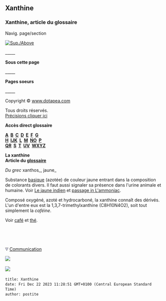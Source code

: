 ## Xanthine
### Xanthine, article du glossaire
 Navig. page/section

[![Sup./Above](_derived/up_cmp_themenoir010_up.gif)](wxyz.html)

\_\_\_\_\_

**Sous cette page**

\_\_\_\_\_

**Pages soeurs**

\_\_\_\_\_

Copyright © www.dotapea.com

Tous droits réservés.  
[Précisions cliquer ici](droitscopie.html)

**Accès direct glossaire**

**[A](a.html)  [B](b.html)  [C](c.html)  [D](d.html)  [E](e.html)  [F](f.html)  [G](g.html)  
[H](h.html)  [IJK](ijk.html)  [L](l.html)  [M](m.html)  [NO](no.html)  [P](p.html)  
[QR](qr.html)  [S](s.html)  [T](t.html)  [UV](uv.html)  [WXYZ](wxyz.html)**

**La xanthine  
Article du [glossaire](glossaire.html)**

_Du grec_ xanthos_, jaune_

Substance [basique](base.html) (azotée) de couleur jaune entrant dans la composition de colorants divers. Il faut aussi signaler sa présence dans l'urine animale et humaine. Voir [Le jaune indien](jaunes.html#lejauneindien) et [passage in L'ammoniac](ammoniac.html#urine).

Composé oxygéné, azoté et hydrocarboné, la xanthine connaît des dérivés. L'un d'entre eux est la 1,3,7-trimethylxanthine (C8H10N4O2), soit tout simplement la _caféine_.

Voir [café](encresdiverses.html#lecafe) et [thé](encresdiverses.html#lethe).



 

 ![](images/transparent122x1.gif)

![](images/flechebas.gif) [Communication](http://www.artrealite.com/annonceurs.htm) 

[![](https://cbonvin.fr/sites/regie.artrealite.com/visuels/campagne1.png)](index-2.html#20131014)

![](https://cbonvin.fr/sites/regie.artrealite.com/visuels/campagne2.png)
```
title: Xanthine
date: Fri Dec 22 2023 11:28:51 GMT+0100 (Central European Standard Time)
author: postite
```
